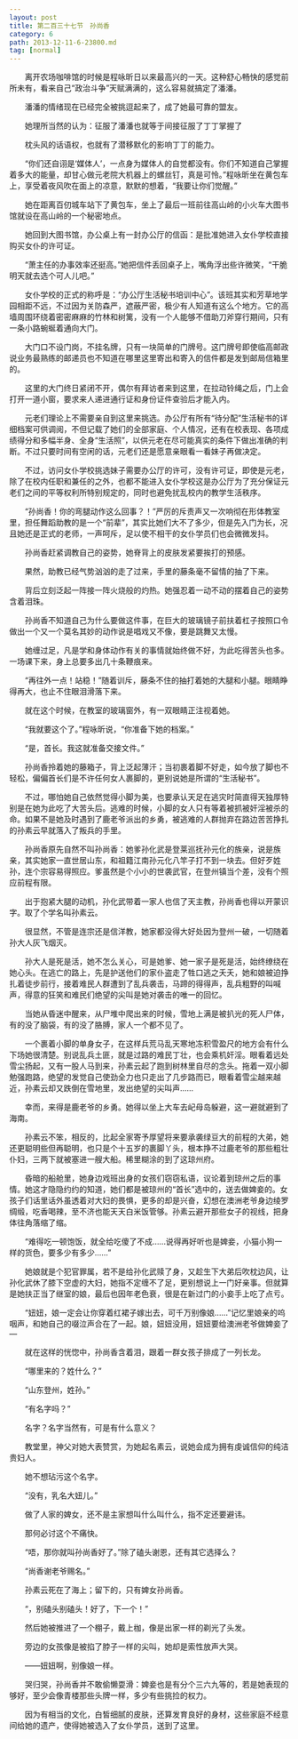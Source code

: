 ```yaml
---
layout: post
title: 第二百三十七节　孙尚香
category: 6
path: 2013-12-11-6-23800.md
tag: [normal]
---
```


　　离开农场咖啡馆的时候是程咏昕日以来最高兴的一天。这种舒心畅快的感觉前所未有，看来自己“政治斗争”天赋满满的，这么容易就搞定了潘潘。

　　潘潘的情绪现在已经完全被挑逗起来了，成了她最可靠的盟友。

　　她理所当然的认为：征服了潘潘也就等于间接征服了丁丁掌握了

　　枕头风的话语权，也就有了潜移默化的影响丁丁的能力。

　　“你们还自诩是‘媒体人’，一点身为媒体人的自觉都没有。你们不知道自己掌握着多大的能量，却甘心做元老院大机器上的螺丝钉，真是可怜。”程咏昕坐在黄包车上，享受着夜风吹在面上的凉意，默默的想着，“我要让你们觉醒。”

　　她在距离百仞城车站下了黄包车，坐上了最后一班前往高山岭的小火车大图书馆就设在高山岭的一个秘密地点。

　　她回到大图书馆，办公桌上有一封办公厅的信函：是批准她进入女仆学校直接购买女仆的许可证。

　　“萧主任的办事效率还挺高。”她把信件丢回桌子上，嘴角浮出些许微笑，“干脆明天就去选个可人儿吧。”

　　女仆学校的正式的称呼是：“办公厅生活秘书培训中心”。该班其实和芳草地学园相距不远，不过因为关防森严，遮蔽严密，极少有人知道有这么个地方。它的高墙周围环绕着密密麻麻的竹林和树篱，没有一个人能够不借助刀斧穿行期间，只有一条小路蜿蜒着通向大门。

　　大门口不设门岗，不挂名牌，只有一块简单的门牌号。这门牌号即使临高邮政说业务最熟练的邮递员也不知道在哪里这里寄出和寄入的信件都是发到邮局信箱里的。

　　这里的大门终日紧闭不开，偶尔有拜访者来到这里，在拉动铃绳之后，门上会打开一道小窗，要求来人递进通行证和身份证件查验后才能入内。

　　元老们理论上不需要亲自到这里来挑选。办公厅有所有“待分配”生活秘书的详细档案可供调阅，不但记载了她们的全部家庭、个人情况，还有在校表现、各项成绩得分和多幅半身、全身“生活照”，以供元老在尽可能真实的条件下做出准确的判断。不过只要时间有空闲的话，元老们还是愿意亲眼看一看妹子再做决定。

　　不过，访问女仆学校挑选妹子需要办公厅的许可，没有许可证，即使是元老，除了在校内任职和兼任的之外，也都不能进入女仆学校这是办公厅为了充分保证元老们之间的平等权利所特别规定的，同时也避免扰乱校内的教学生活秩序。

　　“孙尚香！你的弯腿动作这么回事？！”严厉的斥责声又一次响彻在形体教室里，担任舞蹈助教的是一个“前辈”，其实比她们大不了多少，但是先入门为长，况且她还是正式的老师，一声呵斥，足以使不相干的女仆学员们也会微微发抖。

　　孙尚香赶紧调教自己的姿势，她脊背上的皮肤发紧要挨打的预感。

　　果然，助教已经气势汹汹的走了过来，手里的藤条毫不留情的抽了下来。

　　背后立刻泛起一阵接一阵火烧般的灼热。她强忍着一动不动的摆着自己的姿势含着泪珠。

　　孙尚香不知道自己为什么要做这件事，在巨大的玻璃镜子前扶着杠子按照口令做出一个又一个莫名其妙的动作说是唱戏又不像，要是跳舞又太慢。

　　她缠过足，凡是学和身体动作有关的事情就始终做不好，为此吃得苦头也多。一场课下来，身上总要多出几十条鞭痕来。

　　“再往外一点！站稳！”随着训斥，藤条不住的抽打着她的大腿和小腿。眼睛睁得再大，也止不住眼泪滑落下来。

　　就在这个时候，在教室的玻璃窗外，有一双眼睛正注视着她。

　　“我就要这个了。”程咏昕说，“你准备下她的档案。”

　　“是，首长。我这就准备交接文件。”

　　孙尚香拎着她的藤箱子，背上泛起薄汗；当初裹着脚不好走，如今放了脚也不轻松，偏偏首长们是不许任何女人裹脚的，更别说她是所谓的“生活秘书”。

　　不过，哪怕她自己依然觉得小脚为美，也要承认天足在逃灾时简直得天独厚特别是在她为此吃了大苦头后。逃难的时候，小脚的女人只有等着被抓被奸淫被杀的命。如果不是她及时遇到了鹿老爷派出的乡勇，被逃难的人群抛弃在路边苦苦挣扎的孙素云早就落入了叛兵的手里。

　　孙尚香原先自然不叫孙尚香：她爹孙化武是登莱巡抚孙元化的族亲，说是族亲，其实她家一直世居山东，和祖籍江南孙元化八竿子打不到一块去。但好歹姓孙，连个宗容易得照应。爹虽然是个小小的世袭武官，在登州镇当个差，没有个照应前程有限。

　　出于抱紧大腿的动机，孙化武带着一家人也信了天主教，孙尚香也得以开蒙识字。取了个学名叫孙素云。

　　很显然，不管是连宗还是信洋教，她家都没得大好处因为登州一破，一切随着孙大人灰飞烟灭。

　　孙大人是死是活，她不怎么关心，可是她爹、她一家子是死是活，始终缭绕在她心头。在逃亡的路上，先是护送他们的家仆盗走了牲口逃之夭夭，她和娘被迫挣扎着徒步前行，接着难民人群遭到了乱兵袭击，马蹄的得得声，乱兵粗野的叫喊声，得意的狂笑和难民们绝望的尖叫是她对袭击的唯一的回忆。

　　当她从昏迷中醒来，从尸堆中爬出来的时候，雪地上满是被扒光的死人尸体，有的没了脑袋，有的没了胳膊，家人一个都不见了。

　　一个裹着小脚的单身女子，在这样兵荒马乱天寒地冻积雪盈尺的地方会有什么下场她很清楚。别说乱兵土匪，就是过路的难民丁壮，也会乘机奸淫。眼看着远处雪尘扬起，又有一股人马到来，孙素云起了跑到树林里自尽的念头。拖着一双小脚勉强跑路，绝望的发觉自己使劲全力也只走出了几步路而已，眼看着雪尘越来越近，孙素云却又跌倒在雪地里，发出绝望的尖叫声……

　　幸而，来得是鹿老爷的乡勇。她得以坐上大车去屺母岛躲避，这一避就避到了海南。

　　孙素云不笨，相反的，比起全家寄予厚望将来要承袭绿豆大的前程的大弟，她还更聪明些但再聪明，也只是个十五岁的裹脚丫头，根本挣不过鹿老爷的那些粗壮仆妇，三两下就被塞进一艘大船。稀里糊涂的到了这琼州府。

　　昏暗的船舱里，她身边戏班出身的女孩们窃窃私语，议论着到琼州之后的事情。她这才隐隐约约的知道，她们都是被琼州的“首长”选中的，送去做婢妾的。女孩子们话里话外虽透着对大妇的畏惧，更多的却是兴奋，幻想在澳洲老爷身边绫罗绸缎，吃香喝辣，至不济也能天天白米饭管够。孙素云避开那些女子的视线，把身体往角落缩了缩。

　　“难得吃一顿饱饭，就全给吃傻了不成……说得再好听也是婢妾，小猫小狗一样的货色，要多少有多少……”

　　她娘就是个犯官罪属，若不是给孙化武赎了身，又趁生下大弟后吹枕边风，让孙化武休了膝下空虚的大妇，她指不定缠不了足，更别想说上一门好亲事。但就算是她扶正当了继室的娘，最后也因年老色衰，很是在新过门的小妾手上吃了点亏。

　　“妞妞，娘一定会让你穿着红裙子嫁出去，可千万别像娘……”记忆里娘亲的呜咽声，和她自己的啜泣声合在了一起。娘，妞妞没用，妞妞要给澳洲老爷做婢妾了―

　　就在这样的恍惚中，孙尚香含着泪，跟着一群女孩子排成了一列长龙。

　　“哪里来的？姓什么？”

　　“山东登州，姓孙。”

　　“有名字吗？”

　　名字？名字当然有，可是有什么意义？

　　教堂里，神父对她大表赞赏，为她起名素云，说她会成为拥有虔诚信仰的纯洁贵妇人。

　　她不想玷污这个名字。

　　“没有，乳名大妞儿。”

　　做了人家的婢女，还不是主家想叫什么叫什么，指不定还要避讳。

　　那何必讨这个不痛快。

　　“唔，那你就叫孙尚香好了。”除了磕头谢恩，还有其它选择么？

　　“尚香谢老爷赐名。”

　　孙素云死在了海上；留下的，只有婢女孙尚香。

　　“，别磕头别磕头！好了，下一个！”

　　然后她被推进了一个棚子，戴上枷，像是出家一样的剃光了头发。

　　旁边的女孩像是被掐了脖子一样的尖叫，她却是索性放声大哭。

　　――妞妞啊，别像娘一样。

　　哭归哭，孙尚香并不敢偷懒耍滑：婢妾也是有分个三六九等的，若是她表现的够好，至少会像青楼那些头牌一样，多少有些挑捡的权力。

　　因为有相当的文化，白皙细腻的皮肤，还算发育良好的身材，这些家庭不经意间给她的遗产，使得她被选入了女仆学员，送到了这里。
